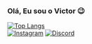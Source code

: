 ### Olá, Eu sou o Victor 😉


[![Top Langs](https://github-readme-stats.vercel.app/api/top-langs/?username=Victor-br-santo)](https://github.com/Victor-br-santo/github-readme-stats.icons=true&theme=dark)
<br>
[![Instagram](https://img.shields.io/badge/Gmail-D14836?style=for-the-badge&logo=gmail&logoColor=white)](mailto:neewjax@gmail.com)
[![Discord](https://img.shields.io/badge/Discord-7289DA?style=for-the-badge&logo=discord&logoColor=white)](https://discord.com/users/820828835440230400)
